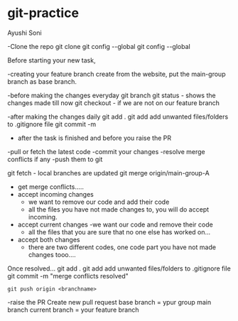 # git-practice
Ayushi Soni
 
-Clone the repo
    git clone <url>
    git config --global <username>
    git config --global <email>

Before starting your new task,

-creating your feature branch
  create from the website, put the main-group branch as base branch.

-before making the changes everyday
  git branch
  git status - shows the changes made till now
  git checkout <branchname> - if we are not on our feature branch
  
-after making the changes daily
  git add .
  git add <filename>
  add unwanted files/folders to .gitignore file
  git commit -m <message>

- after the task is finished and before you raise the PR

-pull or fetch the latest code
-commit your changes
-resolve merge conflicts if any
-push them to git

  git fetch - local branches are updated
  git merge origin/main-group-A
  - get merge conflicts.....
  - accept incoming changes
      - we want to remove our code and add their code
      - all the files you have not made changes to, you will do accept incoming.
  - accept current changes
      -we want our code and remove their code
      - all the files that you are sure that no one else has worked on...
  - accept both changes
      - there are two different codes, one code part you have not made changes tooo....


  Once resolved...
    git add .
    git add <filename>
    add unwanted files/folders to .gitignore file
    git commit -m "merge conflicts resolved"
  
    git push origin <branchname>
  

-raise the PR
  Create new pull request
  base branch = ypur group main branch
  current branch = your feature branch
